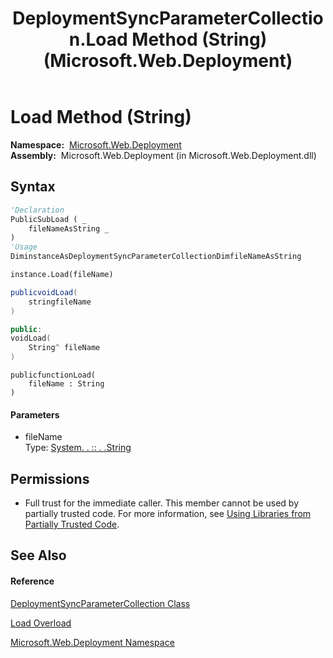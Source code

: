 ﻿---
title: DeploymentSyncParameterCollection.Load Method (String) (Microsoft.Web.Deployment)
TOCTitle: Load Method (String)
ms:assetid: M:Microsoft.Web.Deployment.DeploymentSyncParameterCollection.Load(System.String)
ms:mtpsurl: https://msdn.microsoft.com/en-us/library/microsoft.web.deployment.deploymentsyncparametercollection.load(v=VS.90)
ms:contentKeyID: 22753981
ms.date: 05/02/2012
mtps_version: v=VS.90
dev_langs:
- vb
- csharp
- c++
- jscript
api_location:
- Microsoft.Web.Deployment.dll
api_name:
- Microsoft.Web.Deployment.DeploymentSyncParameterCollection.Load
api_type:
- Managed
topic_type:
- apiref
- kbSyntax
product_family_name: VS
ROBOTS: INDEX,FOLLOW
---

# Load Method (String)

**Namespace:**  [Microsoft.Web.Deployment](microsoft-web-deployment-namespace.md)  
**Assembly:**  Microsoft.Web.Deployment (in Microsoft.Web.Deployment.dll)

## Syntax

``` vb
'Declaration
PublicSubLoad ( _
    fileNameAsString _
)
'Usage
DiminstanceAsDeploymentSyncParameterCollectionDimfileNameAsString

instance.Load(fileName)
```

``` csharp
publicvoidLoad(
    stringfileName
)
```

``` c++
public:
voidLoad(
    String^ fileName
)
```

``` jscript
publicfunctionLoad(
    fileName : String
)
```

#### Parameters

  - fileName  
    Type: [System. . :: . .String](https://msdn.microsoft.com/en-us/library/s1wwdcbf\(v=vs.90\))  

## Permissions

  - Full trust for the immediate caller. This member cannot be used by partially trusted code. For more information, see [Using Libraries from Partially Trusted Code](https://msdn.microsoft.com/en-us/library/8skskf63\(v=vs.90\)).

## See Also

#### Reference

[DeploymentSyncParameterCollection Class](deploymentsyncparametercollection-class-microsoft-web-deployment.md)

[Load Overload](deploymentsyncparametercollection-load-method-microsoft-web-deployment.md)

[Microsoft.Web.Deployment Namespace](microsoft-web-deployment-namespace.md)

